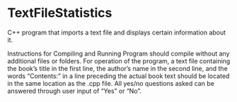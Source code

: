 # TextFileStatistics
C++ program that imports a text file and displays certain information about it.

Instructions for Compiling and Running
Program should compile without any additional files or folders. For operation of the program, a text file containing the book’s title in the first line, the author’s name in the second line, and the words “Contents:” in a line preceding the actual book text should be located in the same location as the .cpp file. All yes/no questions asked can be answered through user input of “Yes” or “No”.
